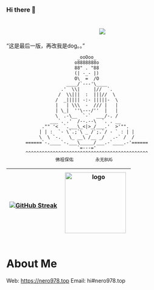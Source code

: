 ### Hi there 👋

<h1 align="center">
  <a href="https://nero978.top/">
    <img src="https://readme-typing-svg.herokuapp.com/?lines=console.log(%22Hello%2C%20World!%22);Hello,World!&center=true&size=27">
  </a>
</h1>

“这是最后一版，再改我是dog。。”


                              _ooOoo_
                             o8888888o
                             88" . "88
                             (| -_- |)
                             O\  =  /O
                          ____/`---'\____
                        .'  \\|     |//  `.
                       /  \\|||  :  |||//  \
                      /  _||||| -:- |||||-  \
                      |   | \\\  -  /// |   |
                      | \_|  ''\---/''  |   |
                      \  .-\__  `-`  ___/-. /
                    ___`. .'  /--.--\  `. . __
                 ."" '<  `.___\_<|>_/___.'  >'"".
                | | :  `- \`.;`\ _ /`;.`/ - ` : | |
                \  \ `-.   \_ __\ /__ _/   .-` /  /
           ======`-.____`-.___\_____/___.-`____.-'======
                              `=---='
           ^^^^^^^^^^^^^^^^^^^^^^^^^^^^^^^^^^^^^^^^^^^^^
                      佛祖保佑        永无BUG


| [![GitHub Streak](https://github-readme-streak-stats.herokuapp.com/?user=Nero978&theme=light&hide_border=true)](https://git.io/streak-stats) | <img src="https://github-readme-stats.vercel.app/api?username=Nero978&show_icons=true" alt="logo" height="160" align="right" style="margin: 5px; margin-bottom: 20px;"> |
| ------------- | ------------- |

# About Me
Web: https://nero978.top
Email: hi#nero978.top


